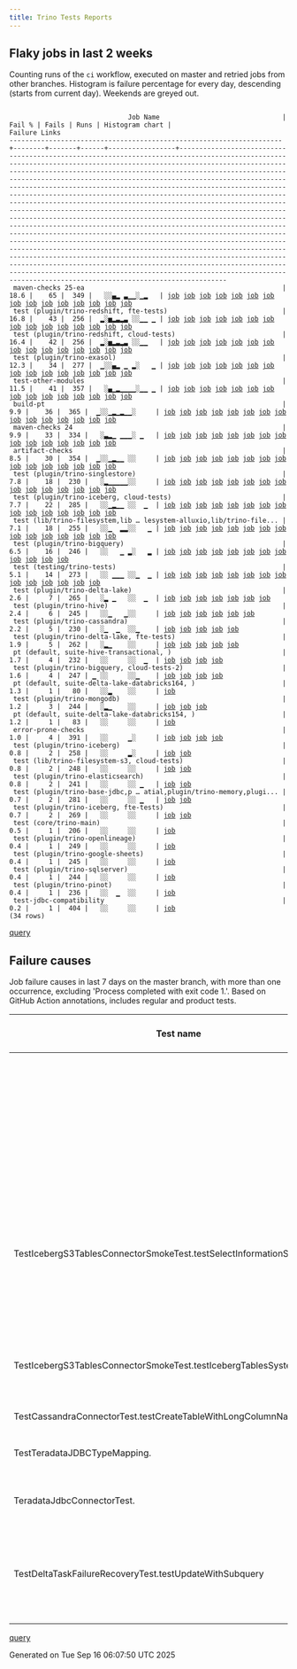 ```yaml
---
title: Trino Tests Reports
---
```


## Flaky jobs in last 2 weeks

Counting runs of the `ci` workflow, executed on master and retried jobs from other branches.
Histogram is failure percentage for every day, descending (starts from current day).
Weekends are greyed out.
<pre><code>
                              Job Name                               | Fail % | Fails | Runs | Histogram chart |                                                                                                                                                                                                                                                                                                                                                                                                                                                                                                                                                                                                                  Failure Links                                                                                                                                                                                                                                                                                                                                                                                                                                                                                                                                                                                                                   
---------------------------------------------------------------------+--------+-------+------+-----------------+--------------------------------------------------------------------------------------------------------------------------------------------------------------------------------------------------------------------------------------------------------------------------------------------------------------------------------------------------------------------------------------------------------------------------------------------------------------------------------------------------------------------------------------------------------------------------------------------------------------------------------------------------------------------------------------------------------------------------------------------------------------------------------------------------------------------------------------------------------------------------------------------------------------------------------------------------------------------------------------------------------------------------------------------------------------------------------------------------------------------------------------------------------------------------------------------------------------------------------------------------
 maven-checks 25-ea                                                  |   18.6 |    65 |  349 |   ░░▄▂ ▃▁▁░▁▂   | <a href="https://github.com/trinodb/trino/actions/runs/17724062285/job/50361332652">job</a> <a href="https://github.com/trinodb/trino/actions/runs/17660143292/job/50194094687">job</a> <a href="https://github.com/trinodb/trino/actions/runs/17660143292/job/50194094687">job</a> <a href="https://github.com/trinodb/trino/actions/runs/17660143292/job/50194094687">job</a> <a href="https://github.com/trinodb/trino/actions/runs/17660143292/job/50194094687">job</a> <a href="https://github.com/trinodb/trino/actions/runs/17660143292/job/50194094687">job</a> <a href="https://github.com/trinodb/trino/actions/runs/17630006865/job/50095439434">job</a> <a href="https://github.com/trinodb/trino/actions/runs/17650190400/job/50158876928">job</a> <a href="https://github.com/trinodb/trino/actions/runs/17657871522/job/50184928161">job</a> <a href="https://github.com/trinodb/trino/actions/runs/17657871522/job/50184928161">job</a> <a href="https://github.com/trinodb/trino/actions/runs/17660143292/job/50191760066">job</a> <a href="https://github.com/trinodb/trino/actions/runs/17619200359/job/50060293383">job</a> <a href="https://github.com/trinodb/trino/actions/runs/17569837325/job/49903526563">job</a> <a href="https://github.com/trinodb/trino/actions/runs/17570462718/job/49905384729">job</a> <a href="https://github.com/trinodb/trino/actions/runs/17582995086/job/49943647699">job</a>  
 test (plugin/trino-redshift, fte-tests)                             |   16.8 |    43 |  256 |  ▂░▅▂▃▂▃ ░░▁▁ ▁ | <a href="https://github.com/trinodb/trino/actions/runs/17724062285/job/50361387212">job</a> <a href="https://github.com/trinodb/trino/actions/runs/17728895296/job/50375625403">job</a> <a href="https://github.com/trinodb/trino/actions/runs/17732524052/job/50386701379">job</a> <a href="https://github.com/trinodb/trino/actions/runs/17737905901/job/50404428256">job</a> <a href="https://github.com/trinodb/trino/actions/runs/17739067718/job/50408316582">job</a> <a href="https://github.com/trinodb/trino/actions/runs/17697126334/job/50297972193">job</a> <a href="https://github.com/trinodb/trino/actions/runs/17697126334/job/50297972193">job</a> <a href="https://github.com/trinodb/trino/actions/runs/17697126334/job/50301409782">job</a> <a href="https://github.com/trinodb/trino/actions/runs/17697126334/job/50301409782">job</a> <a href="https://github.com/trinodb/trino/actions/runs/17699095983/job/50302384435">job</a> <a href="https://github.com/trinodb/trino/actions/runs/17663936879/job/50202281612">job</a> <a href="https://github.com/trinodb/trino/actions/runs/17668507828/job/50214895890">job</a> <a href="https://github.com/trinodb/trino/actions/runs/17675959315/job/50238062892">job</a> <a href="https://github.com/trinodb/trino/actions/runs/17675997413/job/50238184773">job</a> <a href="https://github.com/trinodb/trino/actions/runs/17630006865/job/50095493975">job</a>  
 test (plugin/trino-redshift, cloud-tests)                           |   16.4 |    42 |  256 |  ▂░▅▂▃▂▃ ░░▁▁   | <a href="https://github.com/trinodb/trino/actions/runs/17724062285/job/50361387201">job</a> <a href="https://github.com/trinodb/trino/actions/runs/17728895296/job/50375625399">job</a> <a href="https://github.com/trinodb/trino/actions/runs/17732524052/job/50386701416">job</a> <a href="https://github.com/trinodb/trino/actions/runs/17737905901/job/50404428252">job</a> <a href="https://github.com/trinodb/trino/actions/runs/17739067718/job/50408316584">job</a> <a href="https://github.com/trinodb/trino/actions/runs/17697126334/job/50297972180">job</a> <a href="https://github.com/trinodb/trino/actions/runs/17697126334/job/50297972180">job</a> <a href="https://github.com/trinodb/trino/actions/runs/17697126334/job/50301409785">job</a> <a href="https://github.com/trinodb/trino/actions/runs/17697126334/job/50301409785">job</a> <a href="https://github.com/trinodb/trino/actions/runs/17699095983/job/50302384440">job</a> <a href="https://github.com/trinodb/trino/actions/runs/17663936879/job/50202281595">job</a> <a href="https://github.com/trinodb/trino/actions/runs/17668507828/job/50214895884">job</a> <a href="https://github.com/trinodb/trino/actions/runs/17675959315/job/50238062916">job</a> <a href="https://github.com/trinodb/trino/actions/runs/17675997413/job/50238184758">job</a> <a href="https://github.com/trinodb/trino/actions/runs/17630006865/job/50095493992">job</a>  
 test (plugin/trino-exasol)                                          |   12.3 |    34 |  277 |  ▁░░▄▂ ▁ ▂░   ▁ | <a href="https://github.com/trinodb/trino/actions/runs/17724062285/job/50361387214">job</a> <a href="https://github.com/trinodb/trino/actions/runs/17728863099/job/50375538197">job</a> <a href="https://github.com/trinodb/trino/actions/runs/17728863099/job/50380379460">job</a> <a href="https://github.com/trinodb/trino/actions/runs/17660143292/job/50194095767">job</a> <a href="https://github.com/trinodb/trino/actions/runs/17660143292/job/50194095767">job</a> <a href="https://github.com/trinodb/trino/actions/runs/17660143292/job/50194095767">job</a> <a href="https://github.com/trinodb/trino/actions/runs/17660143292/job/50194095767">job</a> <a href="https://github.com/trinodb/trino/actions/runs/17660143292/job/50194095767">job</a> <a href="https://github.com/trinodb/trino/actions/runs/17630006865/job/50095493977">job</a> <a href="https://github.com/trinodb/trino/actions/runs/17630918115/job/50098091653">job</a> <a href="https://github.com/trinodb/trino/actions/runs/17660143292/job/50191801080">job</a> <a href="https://github.com/trinodb/trino/actions/runs/17660143292/job/50191801080">job</a> <a href="https://github.com/trinodb/trino/actions/runs/17660143292/job/50191801080">job</a> <a href="https://github.com/trinodb/trino/actions/runs/17582995086/job/49943730191">job</a> <a href="https://github.com/trinodb/trino/actions/runs/17582995086/job/49952627300">job</a>  
 test-other-modules                                                  |   11.5 |    41 |  357 |   ░▄▁▂▁▁▁▁░▁▁ ▁ | <a href="https://github.com/trinodb/trino/actions/runs/17728863099/job/50375455153">job</a> <a href="https://github.com/trinodb/trino/actions/runs/17697126334/job/50297949644">job</a> <a href="https://github.com/trinodb/trino/actions/runs/17697126334/job/50297949644">job</a> <a href="https://github.com/trinodb/trino/actions/runs/17697126334/job/50301409187">job</a> <a href="https://github.com/trinodb/trino/actions/runs/17697126334/job/50301409187">job</a> <a href="https://github.com/trinodb/trino/actions/runs/17668507828/job/50214815451">job</a> <a href="https://github.com/trinodb/trino/actions/runs/17680415495/job/50253036027">job</a> <a href="https://github.com/trinodb/trino/actions/runs/17630128259/job/50095797726">job</a> <a href="https://github.com/trinodb/trino/actions/runs/17630132068/job/50095807031">job</a> <a href="https://github.com/trinodb/trino/actions/runs/17646526015/job/50145803127">job</a> <a href="https://github.com/trinodb/trino/actions/runs/17657114104/job/50182531485">job</a> <a href="https://github.com/trinodb/trino/actions/runs/17657871522/job/50184928286">job</a> <a href="https://github.com/trinodb/trino/actions/runs/17606371752/job/50017937039">job</a> <a href="https://github.com/trinodb/trino/actions/runs/17628636729/job/50091355195">job</a> <a href="https://github.com/trinodb/trino/actions/runs/17569837325/job/49903526613">job</a>  
 build-pt                                                            |    9.9 |    36 |  365 |  ▁░░▁▂▁▂▁▁░     | <a href="https://github.com/trinodb/trino/actions/runs/17728895296/job/50375552741">job</a> <a href="https://github.com/trinodb/trino/actions/runs/17732524052/job/50386603962">job</a> <a href="https://github.com/trinodb/trino/actions/runs/17737905901/job/50404307388">job</a> <a href="https://github.com/trinodb/trino/actions/runs/17683662878/job/50263449639">job</a> <a href="https://github.com/trinodb/trino/actions/runs/17683662878/job/50263449639">job</a> <a href="https://github.com/trinodb/trino/actions/runs/17631862563/job/50100621025">job</a> <a href="https://github.com/trinodb/trino/actions/runs/17643059345/job/50134345906">job</a> <a href="https://github.com/trinodb/trino/actions/runs/17643059345/job/50134345906">job</a> <a href="https://github.com/trinodb/trino/actions/runs/17650190400/job/50158877028">job</a> <a href="https://github.com/trinodb/trino/actions/runs/17657871522/job/50184928222">job</a> <a href="https://github.com/trinodb/trino/actions/runs/17606371752/job/50017937061">job</a> <a href="https://github.com/trinodb/trino/actions/runs/17619200359/job/50060293330">job</a> <a href="https://github.com/trinodb/trino/actions/runs/17628636729/job/50091355167">job</a> <a href="https://github.com/trinodb/trino/actions/runs/17585622883/job/49952694294">job</a> <a href="https://github.com/trinodb/trino/actions/runs/17595261335/job/49985886792">job</a>  
 maven-checks 24                                                     |    9.9 |    33 |  334 |   ░▃▂▁ ▁▁▁░ ▁   | <a href="https://github.com/trinodb/trino/actions/runs/17728863099/job/50375455103">job</a> <a href="https://github.com/trinodb/trino/actions/runs/17697126334/job/50297949621">job</a> <a href="https://github.com/trinodb/trino/actions/runs/17697126334/job/50297949621">job</a> <a href="https://github.com/trinodb/trino/actions/runs/17699095983/job/50302362535">job</a> <a href="https://github.com/trinodb/trino/actions/runs/17657871522/job/50202516504">job</a> <a href="https://github.com/trinodb/trino/actions/runs/17657871522/job/50202516504">job</a> <a href="https://github.com/trinodb/trino/actions/runs/17657871522/job/50204891060">job</a> <a href="https://github.com/trinodb/trino/actions/runs/17657871522/job/50204891060">job</a> <a href="https://github.com/trinodb/trino/actions/runs/17661876542/job/50196529459">job</a> <a href="https://github.com/trinodb/trino/actions/runs/17646526015/job/50145802755">job</a> <a href="https://github.com/trinodb/trino/actions/runs/17650190400/job/50158876927">job</a> <a href="https://github.com/trinodb/trino/actions/runs/17657871522/job/50184928176">job</a> <a href="https://github.com/trinodb/trino/actions/runs/17657871522/job/50184928176">job</a> <a href="https://github.com/trinodb/trino/actions/runs/17603248848/job/50009095624">job</a> <a href="https://github.com/trinodb/trino/actions/runs/17569837325/job/49903526558">job</a>  
 artifact-checks                                                     |    8.5 |    30 |  354 |  ▁░░▁▂▁▁ ░░     | <a href="https://github.com/trinodb/trino/actions/runs/17724062285/job/50361332650">job</a> <a href="https://github.com/trinodb/trino/actions/runs/17737905901/job/50404307323">job</a> <a href="https://github.com/trinodb/trino/actions/runs/17739067718/job/50408213240">job</a> <a href="https://github.com/trinodb/trino/actions/runs/17663936879/job/50202240761">job</a> <a href="https://github.com/trinodb/trino/actions/runs/17684430694/job/50266031620">job</a> <a href="https://github.com/trinodb/trino/actions/runs/17684430694/job/50266031620">job</a> <a href="https://github.com/trinodb/trino/actions/runs/17619841585/job/50146411200">job</a> <a href="https://github.com/trinodb/trino/actions/runs/17619841585/job/50146411200">job</a> <a href="https://github.com/trinodb/trino/actions/runs/17619841585/job/50146411200">job</a> <a href="https://github.com/trinodb/trino/actions/runs/17619841585/job/50147658947">job</a> <a href="https://github.com/trinodb/trino/actions/runs/17619841585/job/50147658947">job</a> <a href="https://github.com/trinodb/trino/actions/runs/17619841585/job/50062543817">job</a> <a href="https://github.com/trinodb/trino/actions/runs/17619841585/job/50062543817">job</a> <a href="https://github.com/trinodb/trino/actions/runs/17619841585/job/50062543817">job</a> <a href="https://github.com/trinodb/trino/actions/runs/17619841585/job/50081219576">job</a>  
 test (plugin/trino-singlestore)                                     |    7.8 |    18 |  230 |   ░▂▁▁▁▁▁░░     | <a href="https://github.com/trinodb/trino/actions/runs/17724062285/job/50361387217">job</a> <a href="https://github.com/trinodb/trino/actions/runs/17691057049/job/50284613992">job</a> <a href="https://github.com/trinodb/trino/actions/runs/17691057049/job/50284613992">job</a> <a href="https://github.com/trinodb/trino/actions/runs/17675997413/job/50238184755">job</a> <a href="https://github.com/trinodb/trino/actions/runs/17640244384/job/50125464864">job</a> <a href="https://github.com/trinodb/trino/actions/runs/17640244384/job/50125464864">job</a> <a href="https://github.com/trinodb/trino/actions/runs/17655660370/job/50177709387">job</a> <a href="https://github.com/trinodb/trino/actions/runs/17619200359/job/50060381934">job</a> <a href="https://github.com/trinodb/trino/actions/runs/17624436933/job/50077731051">job</a> <a href="https://github.com/trinodb/trino/actions/runs/17624436933/job/50077731051">job</a> <a href="https://github.com/trinodb/trino/actions/runs/17569837325/job/49903568321">job</a> <a href="https://github.com/trinodb/trino/actions/runs/17598156156/job/49994905704">job</a> <a href="https://github.com/trinodb/trino/actions/runs/17545867111/job/49827179870">job</a> <a href="https://github.com/trinodb/trino/actions/runs/17555458890/job/49858475384">job</a> <a href="https://github.com/trinodb/trino/actions/runs/17555458890/job/49858475384">job</a>  
 test (plugin/trino-iceberg, cloud-tests)                            |    7.7 |    22 |  285 |   ░░▁▂▁▁ ░░  ▁  | <a href="https://github.com/trinodb/trino/actions/runs/17739067718/job/50408316546">job</a> <a href="https://github.com/trinodb/trino/actions/runs/17745012977/job/50428172238">job</a> <a href="https://github.com/trinodb/trino/actions/runs/17675959315/job/50238062823">job</a> <a href="https://github.com/trinodb/trino/actions/runs/17675997413/job/50238184764">job</a> <a href="https://github.com/trinodb/trino/actions/runs/17630918115/job/50098091603">job</a> <a href="https://github.com/trinodb/trino/actions/runs/17631862563/job/50100658512">job</a> <a href="https://github.com/trinodb/trino/actions/runs/17646526015/job/50145914766">job</a> <a href="https://github.com/trinodb/trino/actions/runs/17660143292/job/50191801106">job</a> <a href="https://github.com/trinodb/trino/actions/runs/17660143292/job/50191801106">job</a> <a href="https://github.com/trinodb/trino/actions/runs/17619200359/job/50060381783">job</a> <a href="https://github.com/trinodb/trino/actions/runs/17571183698/job/49907593060">job</a> <a href="https://github.com/trinodb/trino/actions/runs/17571183698/job/49907593060">job</a> <a href="https://github.com/trinodb/trino/actions/runs/17582995086/job/49943730284">job</a> <a href="https://github.com/trinodb/trino/actions/runs/17564284509/job/49887843111">job</a> <a href="https://github.com/trinodb/trino/actions/runs/17478884174/job/49645204011">job</a>  
 test (lib/trino-filesystem,lib … lesystem-alluxio,lib/trino-file... |    7.1 |    18 |  255 |   ░░▁  ▂▂░░   ▁ | <a href="https://github.com/trinodb/trino/actions/runs/17683662878/job/50263522796">job</a> <a href="https://github.com/trinodb/trino/actions/runs/17683662878/job/50263522796">job</a> <a href="https://github.com/trinodb/trino/actions/runs/17569837325/job/49903568223">job</a> <a href="https://github.com/trinodb/trino/actions/runs/17596775483/job/49990798959">job</a> <a href="https://github.com/trinodb/trino/actions/runs/17596775483/job/49990798959">job</a> <a href="https://github.com/trinodb/trino/actions/runs/17596775483/job/49990798959">job</a> <a href="https://github.com/trinodb/trino/actions/runs/17540671319/job/49811735530">job</a> <a href="https://github.com/trinodb/trino/actions/runs/17540671319/job/49811735530">job</a> <a href="https://github.com/trinodb/trino/actions/runs/17540671319/job/49826832580">job</a> <a href="https://github.com/trinodb/trino/actions/runs/17540671319/job/49826832580">job</a> <a href="https://github.com/trinodb/trino/actions/runs/17545867111/job/49827179764">job</a> <a href="https://github.com/trinodb/trino/actions/runs/17448082907/job/49547203451">job</a> <a href="https://github.com/trinodb/trino/actions/runs/17394539973/job/49373944915">job</a> <a href="https://github.com/trinodb/trino/actions/runs/17398007937/job/49384352317">job</a> <a href="https://github.com/trinodb/trino/actions/runs/17398007937/job/49384352317">job</a>  
 test (plugin/trino-bigquery)                                        |    6.5 |    16 |  246 |   ░░   ▁ ▂░   ▂ | <a href="https://github.com/trinodb/trino/actions/runs/17724062285/job/50361387128">job</a> <a href="https://github.com/trinodb/trino/actions/runs/17728895296/job/50375625254">job</a> <a href="https://github.com/trinodb/trino/actions/runs/17571183698/job/49907593008">job</a> <a href="https://github.com/trinodb/trino/actions/runs/17571183698/job/49907593008">job</a> <a href="https://github.com/trinodb/trino/actions/runs/17582995086/job/49943730297">job</a> <a href="https://github.com/trinodb/trino/actions/runs/17522911115/job/49769293328">job</a> <a href="https://github.com/trinodb/trino/actions/runs/17439591689/job/49518881381">job</a> <a href="https://github.com/trinodb/trino/actions/runs/17392797220/job/49369526556">job</a> <a href="https://github.com/trinodb/trino/actions/runs/17394539973/job/49373944928">job</a> <a href="https://github.com/trinodb/trino/actions/runs/17395602983/job/49376905795">job</a> <a href="https://github.com/trinodb/trino/actions/runs/17398720581/job/49386716695">job</a> <a href="https://github.com/trinodb/trino/actions/runs/17399696876/job/49389797396">job</a>                                                                                                                                                                                                                                                  
 test (testing/trino-tests)                                          |    5.1 |    14 |  273 |   ░░ ▁▁▁ ░░▁  ▁ | <a href="https://github.com/trinodb/trino/actions/runs/17742046590/job/50418263706">job</a> <a href="https://github.com/trinodb/trino/actions/runs/17657114104/job/50182608522">job</a> <a href="https://github.com/trinodb/trino/actions/runs/17657871522/job/50185114456">job</a> <a href="https://github.com/trinodb/trino/actions/runs/17657871522/job/50185114456">job</a> <a href="https://github.com/trinodb/trino/actions/runs/17608848924/job/50025974278">job</a> <a href="https://github.com/trinodb/trino/actions/runs/17619200359/job/50060381982">job</a> <a href="https://github.com/trinodb/trino/actions/runs/17571183698/job/49907593123">job</a> <a href="https://github.com/trinodb/trino/actions/runs/17571183698/job/49907593123">job</a> <a href="https://github.com/trinodb/trino/actions/runs/17481848895/job/49653506212">job</a> <a href="https://github.com/trinodb/trino/actions/runs/17484719252/job/49661484113">job</a> <a href="https://github.com/trinodb/trino/actions/runs/17478884174/job/49645204052">job</a> <a href="https://github.com/trinodb/trino/actions/runs/17400033150/job/49390922336">job</a> <a href="https://github.com/trinodb/trino/actions/runs/17400851027/job/49393523673">job</a> <a href="https://github.com/trinodb/trino/actions/runs/17401941931/job/49396951386">job</a>                                                                                  
 test (plugin/trino-delta-lake)                                      |    2.6 |     7 |  265 |   ░▂ ▁   ░░  ▁  | <a href="https://github.com/trinodb/trino/actions/runs/17691057049/job/50284613947">job</a> <a href="https://github.com/trinodb/trino/actions/runs/17691057049/job/50284613947">job</a> <a href="https://github.com/trinodb/trino/actions/runs/17677268740/job/50242497268">job</a> <a href="https://github.com/trinodb/trino/actions/runs/17640244384/job/50125464755">job</a> <a href="https://github.com/trinodb/trino/actions/runs/17640244384/job/50125464755">job</a> <a href="https://github.com/trinodb/trino/actions/runs/17437275724/job/49510567606">job</a> <a href="https://github.com/trinodb/trino/actions/runs/17446668703/job/49542783573">job</a>                                                                                                                                                                                                                                                                                                                                                                                                                                                                                                                                                                                                                                                                  
 test (plugin/trino-hive)                                            |    2.4 |     6 |  245 |   ░░▁   ▁░░     | <a href="https://github.com/trinodb/trino/actions/runs/17684430694/job/50266097255">job</a> <a href="https://github.com/trinodb/trino/actions/runs/17684430694/job/50266097255">job</a> <a href="https://github.com/trinodb/trino/actions/runs/17555458890/job/49858475362">job</a> <a href="https://github.com/trinodb/trino/actions/runs/17555458890/job/49858475362">job</a> <a href="https://github.com/trinodb/trino/actions/runs/17555458890/job/49858475362">job</a> <a href="https://github.com/trinodb/trino/actions/runs/17478884174/job/49645203991">job</a>                                                                                                                                                                                                                                                                                                                                                                                                                                                                                                                                                                                                                                                                                                                                                  
 test (plugin/trino-cassandra)                                       |    2.2 |     5 |  230 |   ░▁  ▁  ░░▁    | <a href="https://github.com/trinodb/trino/actions/runs/17739067718/job/50408316485">job</a> <a href="https://github.com/trinodb/trino/actions/runs/17699095983/job/50302384392">job</a> <a href="https://github.com/trinodb/trino/actions/runs/17606371752/job/50018008988">job</a> <a href="https://github.com/trinodb/trino/actions/runs/17484717053/job/49661486551">job</a> <a href="https://github.com/trinodb/trino/actions/runs/17469191848/job/49612989816">job</a>                                                                                                                                                                                                                                                                                                                                                                                                                                                                                                                                                                                                                                                                                                                                                                                                                                  
 test (plugin/trino-delta-lake, fte-tests)                           |    1.9 |     5 |  262 |   ░▂▁    ░░     | <a href="https://github.com/trinodb/trino/actions/runs/17737905901/job/50404428175">job</a> <a href="https://github.com/trinodb/trino/actions/runs/17697126334/job/50297972167">job</a> <a href="https://github.com/trinodb/trino/actions/runs/17697126334/job/50297972167">job</a> <a href="https://github.com/trinodb/trino/actions/runs/17684430694/job/50266097268">job</a> <a href="https://github.com/trinodb/trino/actions/runs/17684430694/job/50266097268">job</a>                                                                                                                                                                                                                                                                                                                                                                                                                                                                                                                                                                                                                                                                                                                                                                                                                                  
 pt (default, suite-hive-transactional, )                            |    1.7 |     4 |  232 |   ░░     ░░  ▁  | <a href="https://github.com/trinodb/trino/actions/runs/17655660370/job/50178811091">job</a> <a href="https://github.com/trinodb/trino/actions/runs/17434780354/job/49503332877">job</a> <a href="https://github.com/trinodb/trino/actions/runs/17434780354/job/49503332877">job</a> <a href="https://github.com/trinodb/trino/actions/runs/17394539973/job/49374539869">job</a>                                                                                                                                                                                                                                                                                                                                                                                                                                                                                                                                                                                                                                                                                                                                                                                                                                                                                                                  
 test (plugin/trino-bigquery, cloud-tests-2)                         |    1.6 |     4 |  247 | ▁ ░░     ░░▁    | <a href="https://github.com/trinodb/trino/actions/runs/17752189100/job/50448935550">job</a> <a href="https://github.com/trinodb/trino/actions/runs/17484719252/job/49661484037">job</a> <a href="https://github.com/trinodb/trino/actions/runs/17453545455/job/49562745727">job</a> <a href="https://github.com/trinodb/trino/actions/runs/17441865154/job/49526687325">job</a>                                                                                                                                                                                                                                                                                                                                                                                                                                                                                                                                                                                                                                                                                                                                                                                                                                                                                                                  
 pt (default, suite-delta-lake-databricks164, )                      |    1.3 |     1 |   80 |   ░░▂    ░░     | <a href="https://github.com/trinodb/trino/actions/runs/17663936879/job/50202637267">job</a>                                                                                                                                                                                                                                                                                                                                                                                                                                                                                                                                                                                                                                                                                                                                                                                                                                                                                                                                                                                                                                                                                                                                                                  
 test (plugin/trino-mongodb)                                         |    1.2 |     3 |  244 |   ░▂▁    ░░     | <a href="https://github.com/trinodb/trino/actions/runs/17697126334/job/50297972172">job</a> <a href="https://github.com/trinodb/trino/actions/runs/17697126334/job/50297972172">job</a> <a href="https://github.com/trinodb/trino/actions/runs/17687261598/job/50274628598">job</a>                                                                                                                                                                                                                                                                                                                                                                                                                                                                                                                                                                                                                                                                                                                                                                                                                                                                                                                                                                                                  
 pt (default, suite-delta-lake-databricks154, )                      |    1.2 |     1 |   83 |   ░░     ░░     | <a href="https://github.com/trinodb/trino/actions/runs/17392810389/job/49369968383">job</a>                                                                                                                                                                                                                                                                                                                                                                                                                                                                                                                                                                                                                                                                                                                                                                                                                                                                                                                                                                                                                                                                                                                                                                  
 error-prone-checks                                                  |    1.0 |     4 |  391 |   ░░     ▁░     | <a href="https://github.com/trinodb/trino/actions/runs/17569837325/job/49903526598">job</a> <a href="https://github.com/trinodb/trino/actions/runs/17570462718/job/49905384738">job</a> <a href="https://github.com/trinodb/trino/actions/runs/17530720727/job/49787294027">job</a> <a href="https://github.com/trinodb/trino/actions/runs/17474414319/job/49630557215">job</a>                                                                                                                                                                                                                                                                                                                                                                                                                                                                                                                                                                                                                                                                                                                                                                                                                                                                                                                  
 test (plugin/trino-iceberg)                                         |    0.8 |     2 |  258 |   ░░     ▂░     | <a href="https://github.com/trinodb/trino/actions/runs/17630918115/job/50098091613">job</a> <a href="https://github.com/trinodb/trino/actions/runs/17530720727/job/49787311082">job</a>                                                                                                                                                                                                                                                                                                                                                                                                                                                                                                                                                                                                                                                                                                                                                                                                                                                                                                                                                                                                                                                                                  
 test (lib/trino-filesystem-s3, cloud-tests)                         |    0.8 |     2 |  248 |   ░░     ░░     | <a href="https://github.com/trinodb/trino/actions/runs/17557558473/job/49865609379">job</a> <a href="https://github.com/trinodb/trino/actions/runs/17400552411/job/49392563386">job</a>                                                                                                                                                                                                                                                                                                                                                                                                                                                                                                                                                                                                                                                                                                                                                                                                                                                                                                                                                                                                                                                                                  
 test (plugin/trino-elasticsearch)                                   |    0.8 |     2 |  241 |   ░░     ░░ ▁   | <a href="https://github.com/trinodb/trino/actions/runs/17462739520/job/49591107328">job</a> <a href="https://github.com/trinodb/trino/actions/runs/17462739520/job/49591107328">job</a>                                                                                                                                                                                                                                                                                                                                                                                                                                                                                                                                                                                                                                                                                                                                                                                                                                                                                                                                                                                                                                                                                  
 test (plugin/trino-base-jdbc,p … atial,plugin/trino-memory,plugi... |    0.7 |     2 |  281 |   ░░     ░░ ▁   | <a href="https://github.com/trinodb/trino/actions/runs/17453545455/job/49562745705">job</a> <a href="https://github.com/trinodb/trino/actions/runs/17474414319/job/49630655182">job</a>                                                                                                                                                                                                                                                                                                                                                                                                                                                                                                                                                                                                                                                                                                                                                                                                                                                                                                                                                                                                                                                                                  
 test (plugin/trino-iceberg, fte-tests)                              |    0.7 |     2 |  269 |   ░░     ░░     | <a href="https://github.com/trinodb/trino/actions/runs/17737905901/job/50404428205">job</a> <a href="https://github.com/trinodb/trino/actions/runs/17677268740/job/50242497328">job</a>                                                                                                                                                                                                                                                                                                                                                                                                                                                                                                                                                                                                                                                                                                                                                                                                                                                                                                                                                                                                                                                                                  
 test (core/trino-main)                                              |    0.5 |     1 |  206 |   ░░     ░░     | <a href="https://github.com/trinodb/trino/actions/runs/17413234423/job/49435430045">job</a>                                                                                                                                                                                                                                                                                                                                                                                                                                                                                                                                                                                                                                                                                                                                                                                                                                                                                                                                                                                                                                                                                                                                                                  
 test (plugin/trino-openlineage)                                     |    0.4 |     1 |  249 |   ░░     ░░     | <a href="https://github.com/trinodb/trino/actions/runs/17474414319/job/49630655273">job</a>                                                                                                                                                                                                                                                                                                                                                                                                                                                                                                                                                                                                                                                                                                                                                                                                                                                                                                                                                                                                                                                                                                                                                                  
 test (plugin/trino-google-sheets)                                   |    0.4 |     1 |  245 |   ░░     ░░     | <a href="https://github.com/trinodb/trino/actions/runs/17739118375/job/50408517491">job</a>                                                                                                                                                                                                                                                                                                                                                                                                                                                                                                                                                                                                                                                                                                                                                                                                                                                                                                                                                                                                                                                                                                                                                                  
 test (plugin/trino-sqlserver)                                       |    0.4 |     1 |  244 |   ░░     ░░     | <a href="https://github.com/trinodb/trino/actions/runs/17724062285/job/50361387228">job</a>                                                                                                                                                                                                                                                                                                                                                                                                                                                                                                                                                                                                                                                                                                                                                                                                                                                                                                                                                                                                                                                                                                                                                                  
 test (plugin/trino-pinot)                                           |    0.4 |     1 |  236 |   ░░  ▁  ░░     | <a href="https://github.com/trinodb/trino/actions/runs/17606371752/job/50018009063">job</a>                                                                                                                                                                                                                                                                                                                                                                                                                                                                                                                                                                                                                                                                                                                                                                                                                                                                                                                                                                                                                                                                                                                                                                  
 test-jdbc-compatibility                                             |    0.2 |     1 |  404 |   ░░     ░░     | <a href="https://github.com/trinodb/trino/actions/runs/17474414319/job/49630557184">job</a>                                                                                                                                                                                                                                                                                                                                                                                                                                                                                                                                                                                                                                                                                                                                                                                                                                                                                                                                                                                                                                                                                                                                                                  
(34 rows)
</code></pre>
[query](https://github.com/trinodb/reports/blob/0fe59d9e36118daa1ebf6549cea27be2d0406695/sql/tests/jobs.sql)

## Failure causes

Job failure causes in last 7 days on the master branch, with more than one occurrence,
excluding 'Process completed with exit code 1.'.
Based on GitHub Action annotations, includes regular and product tests.

| Test name                                                               | Message                                                                                                                                                                                    | Test failures | Run failures | % of runs | First seen at           | Last seen at            | Failure Links                                                                                                                                                                                                                                                                                                                                                                                                    |
| ----------------------------------------------------------------------- | ------------------------------------------------------------------------------------------------------------------------------------------------------------------------------------------ | -------------:| ------------:| ---------:| ----------------------- | ----------------------- | ---------------------------------------------------------------------------------------------------------------------------------------------------------------------------------------------------------------------------------------------------------------------------------------------------------------------------------------------------------------------------------------------------------------- |
|                                                                         | Process completed with exit code 255.                                                                                                                                                      |            62 |           29 |       5.1 | 2025-09-09 04:28:40.000 | 2025-09-16 00:18:50.000 | <a href="https://github.com/trinodb/trino/actions/runs/17571183698/job/49907593099">job</a> <a href="https://github.com/trinodb/trino/actions/runs/17571183698/job/49907593113">job</a> <a href="https://github.com/trinodb/trino/actions/runs/17581480647/job/49938723792">job</a> <a href="https://github.com/trinodb/trino/actions/runs/17581480647/job/49938723856">job</a> <a href="https://github.com/trinodb/trino/actions/runs/17582995086/job/49943730333">job</a>  |
|                                                                         | The action has timed out.                                                                                                                                                                  |            46 |           26 |       4.6 | 2025-09-09 02:36:03.000 | 2025-09-15 16:06:02.000 | <a href="https://github.com/trinodb/trino/actions/runs/17569837325/job/49903568321">job</a> <a href="https://github.com/trinodb/trino/actions/runs/17570462718/job/49905384729">job</a> <a href="https://github.com/trinodb/trino/actions/runs/17581480647/job/49938662373">job</a> <a href="https://github.com/trinodb/trino/actions/runs/17582995086/job/49943647694">job</a> <a href="https://github.com/trinodb/trino/actions/runs/17582995086/job/49943647699">job</a>  |
|                                                                         | The operation was canceled.                                                                                                                                                                |            15 |            4 |       0.7 | 2025-09-09 02:40:08.000 | 2025-09-12 16:49:38.000 | <a href="https://github.com/trinodb/trino/actions/runs/17569837325/job/49903550244">job</a> <a href="https://github.com/trinodb/trino/actions/runs/17569837325/job/49904146318">job</a> <a href="https://github.com/trinodb/trino/actions/runs/17569837325/job/49904146325">job</a> <a href="https://github.com/trinodb/trino/actions/runs/17569837325/job/49904146334">job</a> <a href="https://github.com/trinodb/trino/actions/runs/17569837325/job/49904146335">job</a>  |
|                                                                         | The job has exceeded the maximum execution time of 15m0s                                                                                                                                   |             9 |            4 |       0.7 | 2025-09-09 02:40:08.000 | 2025-09-12 16:49:38.000 | <a href="https://github.com/trinodb/trino/actions/runs/17569837325/job/49903550244">job</a> <a href="https://github.com/trinodb/trino/actions/runs/17570462718/job/49905413922">job</a> <a href="https://github.com/trinodb/trino/actions/runs/17572543682/job/49911270896">job</a> <a href="https://github.com/trinodb/trino/actions/runs/17572543682/job/49911270906">job</a> <a href="https://github.com/trinodb/trino/actions/runs/17680415495/job/50253086431">job</a>  |
|                                                                         | Canceling since a higher priority waiting request for workflow=ci,\&lt;br/\&gt;                                                                                                                  |             6 |            1 |       0.2 | 2025-09-09 03:04:49.000 | 2025-09-09 03:04:57.000 | <a href="https://github.com/trinodb/trino/actions/runs/17569837325/job/49904146318">job</a> <a href="https://github.com/trinodb/trino/actions/runs/17569837325/job/49904146325">job</a> <a href="https://github.com/trinodb/trino/actions/runs/17569837325/job/49904146334">job</a> <a href="https://github.com/trinodb/trino/actions/runs/17569837325/job/49904146335">job</a> <a href="https://github.com/trinodb/trino/actions/runs/17569837325/job/49904146344">job</a>  |
| TestIcebergS3TablesConnectorSmokeTest.testSelectInformationSchemaTables | Multiple Failures \(1 failure\)\&lt;br/\&gt;                                                                                                                                                     |             6 |            6 |       1.1 | 2025-09-09 04:11:09.000 | 2025-09-15 20:22:09.000 | <a href="https://github.com/trinodb/trino/actions/runs/17571183698/job/49907593060">job</a> <a href="https://github.com/trinodb/trino/actions/runs/17619200359/job/50060381783">job</a> <a href="https://github.com/trinodb/trino/actions/runs/17646526015/job/50145914766">job</a> <a href="https://github.com/trinodb/trino/actions/runs/17675959315/job/50238062823">job</a> <a href="https://github.com/trinodb/trino/actions/runs/17739067718/job/50408316546">job</a>  |
|                                                                         | Specify a \`Locale\` when calling \`String\#to\{Lower,Upper\}Case\`. \(Note: there are multiple suggested fixes; the third may be most appropriate if you're dealing with ASCII Strings.\) |             6 |            1 |       0.2 | 2025-09-09 02:43:14.000 | 2025-09-09 02:43:14.000 | <a href="https://github.com/trinodb/trino/actions/runs/17569837325/job/49903526598">job</a> <a href="https://github.com/trinodb/trino/actions/runs/17569837325/job/49903526598">job</a> <a href="https://github.com/trinodb/trino/actions/runs/17569837325/job/49903526598">job</a> <a href="https://github.com/trinodb/trino/actions/runs/17569837325/job/49903526598">job</a> <a href="https://github.com/trinodb/trino/actions/runs/17569837325/job/49903526598">job</a>  |
| TestIcebergS3TablesConnectorSmokeTest.testIcebergTablesSystemTable      | Failed to list tables                                                                                                                                                                      |             4 |            4 |       0.7 | 2025-09-09 04:11:09.000 | 2025-09-12 13:49:00.000 | <a href="https://github.com/trinodb/trino/actions/runs/17571183698/job/49907593060">job</a> <a href="https://github.com/trinodb/trino/actions/runs/17619200359/job/50060381783">job</a> <a href="https://github.com/trinodb/trino/actions/runs/17631862563/job/50100658512">job</a> <a href="https://github.com/trinodb/trino/actions/runs/17675997413/job/50238184764">job</a>                                                                                  |
|                                                                         | extra format arguments: used 0, provided 2                                                                                                                                                 |             3 |            1 |       0.2 | 2025-09-09 03:24:05.000 | 2025-09-09 03:24:05.000 | <a href="https://github.com/trinodb/trino/actions/runs/17570462718/job/49905384738">job</a> <a href="https://github.com/trinodb/trino/actions/runs/17570462718/job/49905384738">job</a> <a href="https://github.com/trinodb/trino/actions/runs/17570462718/job/49905384738">job</a>                                                                                                                                                                  |
| TestCassandraConnectorTest.testCreateTableWithLongColumnName            | Expecting value to be false but was true                                                                                                                                                   |             3 |            3 |       0.5 | 2025-09-10 07:35:06.000 | 2025-09-15 16:08:18.000 | <a href="https://github.com/trinodb/trino/actions/runs/17606371752/job/50018008988">job</a> <a href="https://github.com/trinodb/trino/actions/runs/17699095983/job/50302384392">job</a> <a href="https://github.com/trinodb/trino/actions/runs/17739067718/job/50408316485">job</a>                                                                                                                                                                  |
| TestTeradataJDBCTypeMapping.                                            | Hostname required for standard connection. Environment variable: hostname                                                                                                                  |             3 |            3 |       0.5 | 2025-09-09 02:45:45.000 | 2025-09-09 05:39:39.000 | <a href="https://github.com/trinodb/trino/actions/runs/17569837325/job/49903526613">job</a> <a href="https://github.com/trinodb/trino/actions/runs/17570462718/job/49905384745">job</a> <a href="https://github.com/trinodb/trino/actions/runs/17572543682/job/49911242811">job</a>                                                                                                                                                                  |
| TeradataJdbcConnectorTest.                                              | Hostname required for standard connection. Environment variable: hostname                                                                                                                  |             3 |            3 |       0.5 | 2025-09-09 02:45:45.000 | 2025-09-09 05:39:39.000 | <a href="https://github.com/trinodb/trino/actions/runs/17569837325/job/49903526613">job</a> <a href="https://github.com/trinodb/trino/actions/runs/17570462718/job/49905384745">job</a> <a href="https://github.com/trinodb/trino/actions/runs/17572543682/job/49911242811">job</a>                                                                                                                                                                  |
|                                                                         | dropSchema overrides method in BaseJdbcClient; expected @Override                                                                                                                          |             2 |            1 |       0.2 | 2025-09-09 02:43:14.000 | 2025-09-09 02:43:14.000 | <a href="https://github.com/trinodb/trino/actions/runs/17569837325/job/49903526598">job</a> <a href="https://github.com/trinodb/trino/actions/runs/17569837325/job/49903526598">job</a>                                                                                                                                                                                                                                                  |
| TestDeltaTaskFailureRecoveryTest.testUpdateWithSubquery                 | For query: \&lt;br/\&gt;                                                                                                                                                                         |             2 |            2 |       0.4 | 2025-09-13 13:35:20.000 | 2025-09-15 15:32:49.000 | <a href="https://github.com/trinodb/trino/actions/runs/17697126334/job/50297972167">job</a> <a href="https://github.com/trinodb/trino/actions/runs/17737905901/job/50404428175">job</a>                                                                                                                                                                                                                                                  |
|                                                                         | createSchema overrides method in BaseJdbcClient; expected @Override                                                                                                                        |             2 |            1 |       0.2 | 2025-09-09 02:43:14.000 | 2025-09-09 02:43:14.000 | <a href="https://github.com/trinodb/trino/actions/runs/17569837325/job/49903526598">job</a> <a href="https://github.com/trinodb/trino/actions/runs/17569837325/job/49903526598">job</a>                                                                                                                                                                                                                                                  |

[query](https://github.com/trinodb/reports/blob/0fe59d9e36118daa1ebf6549cea27be2d0406695/sql/tests/annotations.sql)

Generated on Tue Sep 16 06:07:50 UTC 2025
